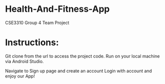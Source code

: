 # Health-And-Fitness-App
CSE3310 Group 4 Team Project

# Instructions:
Git clone from the url to access the project code. 
Run on your local machine via Android Studio.

Navigate to Sign up page and create an account
Login with account and enjoy our App!
